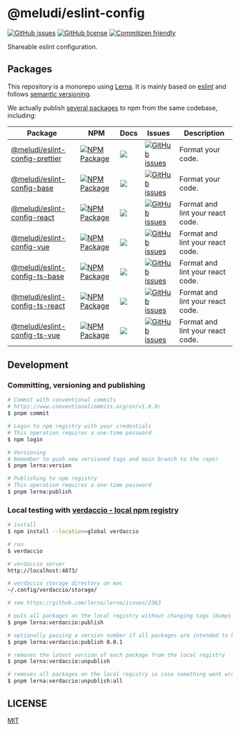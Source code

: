 # @meludi/eslint-config

[![GitHub issues][eslint-config-issues-badge]][eslint-config-issues-link]
[![GitHub license][eslint-config-license-badge]][eslint-config-license-link]
[![Commitizen friendly][commitizen-badge]][commitizen-link]

Shareable eslint configuration.

## Packages

This repository is a monorepo using [Lerna](https://github.com/lerna/lerna). It is mainly based on [eslint](https://eslint.io/) and follows [semantic versioning](https://www.conventionalcommits.org/en/v1.0.0/).

We actually publish [several packages](/packages) to npm from the same codebase, including:

| Package                                                          | NPM                                                                                 | Docs                                              | Issues                                                                                      | Description                      |
| ---------------------------------------------------------------- | ----------------------------------------------------------------------------------- | ------------------------------------------------- | ------------------------------------------------------------------------------------------- | -------------------------------- |
| [@meludi/eslint-config-prettier][eslint-config-prettier-package] | [![NPM Package][eslint-config-prettier-npm-badge]][eslint-config-prettier-npm-link] | [![][doc-badge]][eslint-config-prettier-doc-link] | [![GitHub issues][eslint-config-prettier-issues-badge]][eslint-config-prettier-issues-link] | Format your code.                |
| [@meludi/eslint-config-base][eslint-config-base-package]         | [![NPM Package][eslint-config-base-npm-badge]][eslint-config-base-npm-link]         | [![][doc-badge]][eslint-config-base-doc-link]     | [![GitHub issues][eslint-config-base-issues-badge]][eslint-config-base-issues-link]         | Format your code.                |
| [@meludi/eslint-config-react][eslint-config-react-package]       | [![NPM Package][eslint-config-react-npm-badge]][eslint-config-react-npm-link]       | [![][doc-badge]][eslint-config-react-doc-link]    | [![GitHub issues][eslint-config-react-issues-badge]][eslint-config-react-issues-link]       | Format and lint your react code. |
| [@meludi/eslint-config-vue][eslint-config-vue-package]           | [![NPM Package][eslint-config-vue-npm-badge]][eslint-config-vue-npm-link]           | [![][doc-badge]][eslint-config-vue-doc-link]      | [![GitHub issues][eslint-config-vue-issues-badge]][eslint-config-vue-issues-link]           | Format and lint your react code. |
| [@meludi/eslint-config-ts-base][eslint-config-ts-base-package]   | [![NPM Package][eslint-config-ts-base-npm-badge]][eslint-config-ts-base-npm-link]   | [![][doc-badge]][eslint-config-ts-base-doc-link]  | [![GitHub issues][eslint-config-ts-base-issues-badge]][eslint-config-ts-base-issues-link]   | Format and lint your react code. |
| [@meludi/eslint-config-ts-react][eslint-config-ts-react-package] | [![NPM Package][eslint-config-ts-react-npm-badge]][eslint-config-ts-react-npm-link] | [![][doc-badge]][eslint-config-ts-react-doc-link] | [![GitHub issues][eslint-config-ts-react-issues-badge]][eslint-config-ts-react-issues-link] | Format and lint your react code. |
| [@meludi/eslint-config-ts-vue][eslint-config-ts-vue-package]     | [![NPM Package][eslint-config-ts-vue-npm-badge]][eslint-config-ts-vue-npm-link]     | [![][doc-badge]][eslint-config-ts-vue-doc-link]   | [![GitHub issues][eslint-config-ts-vue-issues-badge]][eslint-config-ts-vue-issues-link]     | Format and lint your react code. |

## Development

### Committing, versioning and publishing

```sh
# Commit with conventional commits
# https://www.conventionalcommits.org/en/v1.0.0/
$ pnpm commit

# Login to npm registry with your credentials
# This operation requires a one-time password
$ npm login

# Versioning
# Remember to push new versioned tags and main branch to the repo!
$ pnpm lerna:version

# Publishing to npm registry
# This operation requires a one-time password
$ pnpm lerna:publish
```

### Local testing with [verdaccio - local npm registry](https://verdaccio.org/)

```sh
# install
$ npm install --location=global verdaccio

# run
$ verdaccio

# verdaccio server
http://localhost:4873/

# verdaccio storage directory on mac
~/.config/verdaccio/storage/
```

```sh
# see https://github.com/lerna/lerna/issues/2363

# puts all packages on the local registry without changing tags (bumps versions by default but that can be undone with a hard git reset)
$ pnpm lerna:verdaccio:publish

# optionally passing a version number if all packages are intended to be locally published to the same version, e.g.
$ pnpm lerna:verdaccio:publish 0.0.1

# removes the latest version of each package from the local registry
$ pnpm lerna:verdaccio:unpublish

# removes all packages on the local registry in case something went wrong
$ pnpm lerna:verdaccio:unpublish:all
```

## LICENSE

[MIT](LICENSE)

[doc-badge]: https://img.shields.io/badge/docs-readme-orange.svg?style=flat-square
[commitizen-badge]: https://img.shields.io/badge/commitizen-friendly-brightgreen.svg
[commitizen-link]: http://commitizen.github.io/cz-cli/
[eslint-config-issues-badge]: https://img.shields.io/github/issues/meludi/eslint-config
[eslint-config-issues-link]: https://github.com/meludi/eslint-config/issues
[eslint-config-license-badge]: https://img.shields.io/github/license/meludi/eslint-config
[eslint-config-license-link]: https://github.com/meludi/eslint-config/blob/main/LICENSE
[eslint-config-prettier-package]: https://github.com/meludi/eslint-config/tree/master/packages/eslint-config-prettier
[eslint-config-prettier-npm-badge]: https://img.shields.io/npm/v/@meludi/eslint-config-prettier.svg
[eslint-config-prettier-npm-link]: https://www.npmjs.com/package/@meludi/eslint-config-prettier
[eslint-config-prettier-doc-link]: https://github.com/meludi/eslint-config/tree/master/packages/eslint-config-prettier/#readme
[eslint-config-prettier-issues-badge]: https://img.shields.io/github/issues/meludi/stylelint-config/package:%20eslint-config-prettier?label=issues
[eslint-config-prettier-issues-link]: https://github.com/meludi/stylelint-config/issues?q=is%3Aopen+is%3Aissue+label%3A%22package%3A+eslint-config-prettier%22
[eslint-config-base-package]: https://github.com/meludi/eslint-config/tree/master/packages/eslint-config-base
[eslint-config-base-npm-badge]: https://img.shields.io/npm/v/@meludi/eslint-config-base.svg
[eslint-config-base-npm-link]: https://www.npmjs.com/package/@meludi/eslint-config-base
[eslint-config-base-doc-link]: https://github.com/meludi/eslint-config/tree/master/packages/eslint-config-base/#readme
[eslint-config-base-issues-badge]: https://img.shields.io/github/issues/meludi/stylelint-config/package:%20eslint-config-base?label=issues
[eslint-config-base-issues-link]: https://github.com/meludi/stylelint-config/issues?q=is%3Aopen+is%3Aissue+label%3A%22package%3A+eslint-config-base%22
[eslint-config-react-package]: https://github.com/meludi/eslint-config/tree/master/packages/eslint-config-react
[eslint-config-react-npm-badge]: https://img.shields.io/npm/v/@meludi/eslint-config-react.svg
[eslint-config-react-npm-link]: https://www.npmjs.com/package/@meludi/eslint-config-react
[eslint-config-react-doc-link]: https://github.com/meludi/eslint-config/tree/master/packages/eslint-config-react/#readme
[eslint-config-react-issues-badge]: https://img.shields.io/github/issues/meludi/stylelint-config/package:%20eslint-config-react?label=issues
[eslint-config-react-issues-link]: https://github.com/meludi/stylelint-config/issues?q=is%3Aopen+is%3Aissue+label%3A%22package%3A+eslint-config-react%22
[eslint-config-vue-package]: https://github.com/meludi/eslint-config/tree/master/packages/eslint-config-vue
[eslint-config-vue-npm-badge]: https://img.shields.io/npm/v/@meludi/eslint-config-vue.svg
[eslint-config-vue-npm-link]: https://www.npmjs.com/package/@meludi/eslint-config-vue
[eslint-config-vue-doc-link]: https://github.com/meludi/eslint-config/tree/master/packages/eslint-config-vue/#readme
[eslint-config-vue-issues-badge]: https://img.shields.io/github/issues/meludi/stylelint-config/package:%20eslint-config-vue?label=issues
[eslint-config-vue-issues-link]: https://github.com/meludi/stylelint-config/issues?q=is%3Aopen+is%3Aissue+label%3A%22package%3A+eslint-config-vue%22
[eslint-config-ts-base-package]: https://github.com/meludi/eslint-config/tree/master/packages/eslint-config-ts-base
[eslint-config-ts-base-npm-badge]: https://img.shields.io/npm/v/@meludi/eslint-config-ts-base.svg
[eslint-config-ts-base-npm-link]: https://www.npmjs.com/package/@meludi/eslint-config-ts-base
[eslint-config-ts-base-doc-link]: https://github.com/meludi/eslint-config/tree/master/packages/eslint-config-ts-base/#readme
[eslint-config-ts-base-issues-badge]: https://img.shields.io/github/issues/meludi/stylelint-config/package:%20eslint-config-ts-base?label=issues
[eslint-config-ts-base-issues-link]: https://github.com/meludi/stylelint-config/issues?q=is%3Aopen+is%3Aissue+label%3A%22package%3A+eslint-config-ts-base%22
[eslint-config-ts-react-package]: https://github.com/meludi/eslint-config/tree/master/packages/eslint-config-ts-react
[eslint-config-ts-react-npm-badge]: https://img.shields.io/npm/v/@meludi/eslint-config-ts-react.svg
[eslint-config-ts-react-npm-link]: https://www.npmjs.com/package/@meludi/eslint-config-ts-react
[eslint-config-ts-react-doc-link]: https://github.com/meludi/eslint-config/tree/master/packages/eslint-config-ts-react/#readme
[eslint-config-ts-react-issues-badge]: https://img.shields.io/github/issues/meludi/stylelint-config/package:%20eslint-config-ts-react?label=issues
[eslint-config-ts-react-issues-link]: https://github.com/meludi/stylelint-config/issues?q=is%3Aopen+is%3Aissue+label%3A%22package%3A+eslint-config-ts-react%22
[eslint-config-ts-vue-package]: https://github.com/meludi/eslint-config/tree/master/packages/eslint-config-ts-vue
[eslint-config-ts-vue-npm-badge]: https://img.shields.io/npm/v/@meludi/eslint-config-ts-vue.svg
[eslint-config-ts-vue-npm-link]: https://www.npmjs.com/package/@meludi/eslint-config-ts-vue
[eslint-config-ts-vue-doc-link]: https://github.com/meludi/eslint-config/tree/master/packages/eslint-config-ts-vue/#readme
[eslint-config-ts-vue-issues-badge]: https://img.shields.io/github/issues/meludi/stylelint-config/package:%20eslint-config-ts-vue?label=issues
[eslint-config-ts-vue-issues-link]: https://github.com/meludi/stylelint-config/issues?q=is%3Aopen+is%3Aissue+label%3A%22package%3A+eslint-config-ts-vue%22
